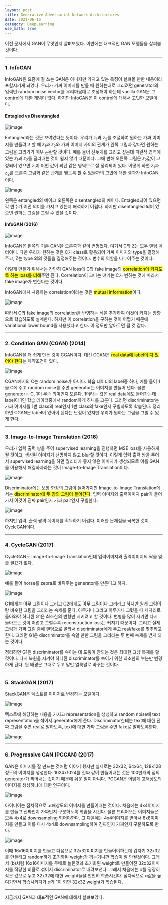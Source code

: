 ```yaml
---
layout: post
title: Generative Adversarial Network Architectures
date: 2021-06-16
category: DeepLearning
use_math: true
---
```


이전 문서에서 GAN이 무엇인지 살펴보았다. 이번에는 대표적인 GAN 모델들을 살펴볼 것이다. 

---

### 1. InfoGAN

InfoGAN은 요즘에 잘 쓰는 GAN은 아니지만 가지고 있는 특징이 살펴볼 만한 내용이라 포함시키게 되었다. 우리가 가짜 이미지를 만들 때 원하는대로 그리려면 generator의 입력인 random noise vector를 우리마음대로 조정해야 하는데 vanilla GAN은 그 control에 대한 개념이 없다. 하지만 InfoGAN은 이 control에 대해서 고민한 모델이다. 

#### Entagled vs Disentangled

![image](https://user-images.githubusercontent.com/61526722/121904618-4f8d0e00-cd64-11eb-82b5-13752a12e5f9.png)

Entangled라는 것은 꼬여있다는 뜻이다. 우리가 $z_{1}$과 $z_{2}$를 조절하여 원하는 가짜 이미지를 만들려고 할 때 $z_{1}$과 $z_{2}$와 가짜 이미지 사이의 관계가 왼쪽 그림과 같다면 원하는 그림을 그리기가 매우 곤란할 것이다. 예를 들어 진돗개를 그리고 싶은데 파란색 영역에 있는 $z_{1}$과 $z_{2}$를 골라내는 것이 쉽지 않기 때문이다. 그에 반해 오른쪽 그림은 $z_{2}$값이 고정되어 있으면 $z_{1}$이 어떤 값이 되던 같은 영역으로 잘 정리되어 있다. 어떻게 하면 $z_{1}$과 $z_{2}$를 오른쪽 그림과 같은 관계를 맺도록 할 수 있을까의 고민에 대한 결과가 InfoGAN이다.  

![image](https://user-images.githubusercontent.com/61526722/121904741-6cc1dc80-cd64-11eb-8f4f-51affcd19cf7.png)

왼쪽은 entangled의 예이고 오른쪽은 disentangled의 예이다. Entagled되어 있으면 각 변수가 어떤 의미를 가지고 있는지 해석하기 어렵다. 하지만 disentangled 되어 있으면 원하는 그림을 그릴 수 있을 것이다. 

#### InfoGAN (2016)

![image](https://user-images.githubusercontent.com/61526722/121905022-ac88c400-cd64-11eb-8c63-5d2d5a079eba.png)

InfoGAN은 왼쪽의 기존 GAN을 오른쪽과 같이 변형했다. 여기서 C와 Z는 모두 랜덤 벡터이다. 다만 우리가 원하는 것은 C가 class로 활용되어 가짜 이미지의 type을 결정해주고, Z는 type 외의 것들을 결정해주는 것이다. 변수의 역할을 나누어주는 것이다. 

이렇게 만들기 위해서는 간단히 GAN loss에 C와 fake image의 <mark>correlation이 커지도록 하는 loss를 더해</mark>주면 된다. Correlation이 크다는 얘기는 C가 변하는 것에 따라서 fake image가 변한다는 것이다. 

InfoGAN에서 사용하는 correlation이라는 것은 <mark>mutual information</mark>이다. 

![image](https://user-images.githubusercontent.com/61526722/121906131-c676d680-cd65-11eb-8500-aefdbbb1fbe1.png)

따라서 C와 fake image의 correlation을 반영하는 식을 추가하여 이것이 커지는 방향으로 학습하도록 설계한다. 하지만 이 correlation을 구하는 것이 어렵기 때문에 variational lower bound를 사용했다고 한다. 이 정도만 알아두면 될 것 같다. 

---

### 2. Condition GAN (CGAN) (2014)

InfoGAN을 더 쉽게 만든 것이 CGAN이다. 대신 CGAN은 <mark>real data에 label이 다 있어야 한다</mark>는 제약조건이 있다. 

![image](https://user-images.githubusercontent.com/61526722/121907138-bf03fd00-cd66-11eb-8c94-ffd349f73a01.png)

CGAN에서의 C는 random noise가 아니다. 학습 데이터의 label중 하나, 예를 들어 1을 C에 주고 random noise를 주면 generator는 이미지를 만들어 낸다. 물론 generator는 C, 1이 무슨 의미인지 모른다. 1이라는 값은 real data에도 들어가는데 label이 1인 학습 데이터중에서 random하게 하나를 고른다. 그러면 discriminator는 가짜 이미지를 1번 class의 real인지 1번 class의 fake인지 구별하도록 학습된다. 정리하면 CGAN은 label이 있어야 된다는 단점이 있지만 우리가 원하는 그림을 그릴 수 있게 한다. 

---

### 3. Image-to-Image Translation (2016)

우리가 입력 출력 쌍을 주어 supervised learning을 진행하면 MSE loss를 사용하게 될 것이고, 생성된 이미지가 선명하지 않고 blur할 것이다. 이렇게 입력 출력 쌍을 주어서 supervised learning을 하면 퀄리티가 좋지 않은 이미지가 생성되므로 이를 GAN을 이용해서 해결하자라는 것이 Image-to-Image Translation이다. 

![image](https://user-images.githubusercontent.com/61526722/121909751-35a1fa00-cd69-11eb-9ed8-d81948279772.png)

Discriminator에는 보통 한장의 그림이 들어가지만 Image-to-Image Translation에서는 <mark>discriminator에 두 장의 그림이 들어간다</mark>. 입력 이미지와 출력이미지 pair가 들어가서 이것이 진짜 pair인지 가짜 pair인지 구별한다. 

![image](https://user-images.githubusercontent.com/61526722/121909250-b3b1d100-cd68-11eb-9e29-c76e19fa0e73.png)

하지만 입력, 출력 쌍의 데이터를 획득하기 어렵다. 이러한 문제점을 극복한 것이 CycleGAN이다. 

---

### 4. CycleGAN (2017)

CycleGAN도 Image-to-Image Translation인데 입력이미지와 출력이미지의 짝을 맞출 필요가 없다. 

![image](https://user-images.githubusercontent.com/61526722/121909760-376bbd80-cd69-11eb-9463-df1d3da87cf8.png)

예를 들어 horse를 zebra로 바꿔주는 generator를 만든다고 하자. 

![image](https://user-images.githubusercontent.com/61526722/121909918-5e29f400-cd69-11eb-82ab-ef30be3bd7b2.png)

G1에게는 아무 그림이나 그리고 G2에게도 아무 그림이나 그리라고 하지만 원래 그림이랑 비슷한 그림을 그리라는 숙제를 준다. 아무거나 그리고 아무거나 그렸을 때 제자리로 돌아와야 하니깐 G1은 최소한의 변형만 시키려고 할 것이다. 변형을 많이 시키면 다시 돌아오는 것이 어렵고 그럴수록 reconstruction loss는 커지기 때문이다. 그리고 실제 그림과 가짜 그림 중에 랜덤으로 골라서 discriminator에게 주고 real/fake를 맞추라고 한다. 그러면 G1은 discriminator를 속일 만한 그림을 그리라는 두 번째 숙제를 받게 되는 것이다.  

정리하면 G1은 discriminator를 속이는 데 도움이 안되는 것은 최대한 그냥 복제를 할 것이다. 다시 복원을 시켜야 하니깐 discriminator를 속이기 위한 최소한의 부분만 변경하게 된다. 뒷 배경은 그대로 두고 말만 얼룩말로 바꾸는 것이다. 

---

### 5. StackGAN (2017)

StackGAN은 텍스트를 이미지로 변경하는 모델이다. 

![image](https://user-images.githubusercontent.com/61526722/121911510-c927fa80-cd6a-11eb-8242-da8ec93f7f37.png)

텍스트에 해당하는 내용을 가지고 representation을 생성하고 random noise에 text representation을 섞어서 generator에게 준다. Discriminator한테는 text에 대한 진짜 그림을 주면 real로 말하도록, text에 대한 가짜 그림을 주면 fake로 말하도록한다. 

![image](https://user-images.githubusercontent.com/61526722/121912102-3f2c6180-cd6b-11eb-9f90-43bb13d8875d.png)

---

### 6. Progressive GAN (PGGAN) (2017)

GAN은 이미지를 잘 만드는 것처럼 이야기 했지만 실제로는 32x32, 64x64, 128x128 정도의 이미지를 생성한다. 1024x1024를 진짜 같이 만들어내는 것은 100만개의 점의 generator가 찍어내는 것이기 때문에 쉬운 일이 아니다. PGGAN은 어떻게 고해상도의 이미지를 생성하냐에 대한 연구이다. 

![image](https://user-images.githubusercontent.com/61526722/121913520-6fc0cb00-cd6c-11eb-82a6-3a446aa27f3c.png)

아이디어는 점차적으로 고해상도의 이미지를 만들어내는 것이다. 처음에는 4x4이미지를 만들고 진짜인지 가짜인지 구분하도록 학습을 시킨다. 물론 드리어오는 이미지들은 모두 4x4로 downsampling 되어야한다. 그 다음에는 4x4이미지를 받아서 8x8이미지를 만들고 이를 다시 4x4로 downsampling하여 진짜인지 가짜인지 구분하도록 한다. 

![image](https://user-images.githubusercontent.com/61526722/121914156-faa1c580-cd6c-11eb-936a-99820372f28d.png)

이때 16x16이미지를 만들고 다음으로 32x32이미지를 만들어야하는데 갑자기 32x32를 만들려고 random하게 초기화된 weight가 끼는거니깐 학습이 잘 안될것이다. 그래서 (b)처럼 16x16이미지를 두배로 늘린것과 초기화된 weight로 만들어진 32x32이미지를 적당한 비율로 섞어서 discriminator로 내려보낸다. 그래서 처음에는 $\alpha$를 굉장히 작은 값으로 두고 32x32에 대한 weight들을 천천히 학습시킨다. 점차적으로 $\alpha$값을 높여가면서 학습시키다가 $\alpha$가 1이 되면 32x32 weight가 학습된다. 

---

지금까지 GAN과 대표적인 GAN에 대해서 살펴보았다. 









